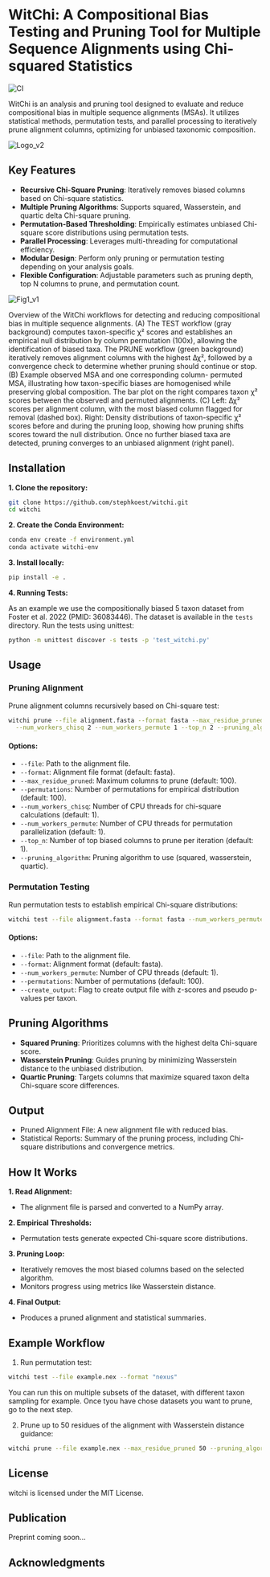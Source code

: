 # WitChi: A Compositional Bias Testing and Pruning Tool for Multiple Sequence Alignments using Chi-squared Statistics
![CI](https://github.com/stephkoest/witchi/actions/workflows/ci.yml/badge.svg)

WitChi is an analysis and pruning tool designed to evaluate and reduce compositional bias in multiple sequence alignments (MSAs). It utilizes statistical methods, permutation tests, and parallel processing to iteratively prune alignment columns, optimizing for unbiased taxonomic composition.

![Logo_v2](https://github.com/user-attachments/assets/2af4f0ff-cbbe-48be-a50f-b45de3061b40)

## Key Features
* **Recursive Chi-Square Pruning**: Iteratively removes biased columns based on Chi-square statistics.
* **Multiple Pruning Algorithms**: Supports squared, Wasserstein, and quartic delta Chi-square pruning.
* **Permutation-Based Thresholding**: Empirically estimates unbiased Chi-square score distributions using permutation tests.
* **Parallel Processing**: Leverages multi-threading for computational efficiency.
* **Modular Design**: Perform only pruning or permutation testing depending on your analysis goals.
* **Flexible Configuration**: Adjustable parameters such as pruning depth, top N columns to prune, and permutation count.

![Fig1_v1](https://github.com/user-attachments/assets/aa3a2589-11ce-42e7-b988-e7ed4a5dda1e)

Overview of the WitChi workflows for detecting and reducing compositional bias in multiple sequence alignments. (A) The TEST workflow (gray background) computes taxon-specific χ² scores and establishes an empirical null distribution by column permutation (100x), allowing the identification of biased taxa. The PRUNE workflow (green background) iteratively removes alignment columns with the highest Δχ², followed by a convergence check to determine whether pruning should continue or stop. (B) Example observed MSA and one corresponding column- permuted MSA, illustrating how taxon-specific biases are homogenised while preserving global composition. The bar plot on the right compares taxon χ² scores between the observedl and permuted alignments. (C) Left: Δχ² scores per alignment column, with the most biased column flagged for removal (dashed box). Right: Density distributions of taxon-specific χ² scores before and during the pruning loop, showing how pruning shifts scores toward the null distribution. Once no further biased taxa are detected, pruning converges to an unbiased alignment (right panel).

## Installation
**1. Clone the repository:**
```bash
git clone https://github.com/stephkoest/witchi.git
cd witchi
```

**2. Create the Conda Environment:**

```bash
conda env create -f environment.yml
conda activate witchi-env
```
**3. Install locally:**
```bash
pip install -e .
```

**4. Running Tests:**

As an example we use the compositionally biased 5 taxon dataset from Foster et al. 2022 (PMID: 36083446). The dataset is available in the `tests` directory.
Run the tests using unittest:
```bash
python -m unittest discover -s tests -p 'test_witchi.py'
```

## Usage
### Pruning Alignment
Prune alignment columns recursively based on Chi-square test:

```bash
witchi prune --file alignment.fasta --format fasta --max_residue_pruned 100 --permutations 100 \
  --num_workers_chisq 2 --num_workers_permute 1 --top_n 2 --pruning_algorithm quartic
```

#### Options:
- `--file`: Path to the alignment file.
- `--format`: Alignment file format (default: fasta).
- `--max_residue_pruned`: Maximum columns to prune (default: 100).
- `--permutations`: Number of permutations for empirical distribution (default: 100).
- `--num_workers_chisq`: Number of CPU threads for chi-square calculations (default: 1).
- `--num_workers_permute`: Number of CPU threads for permutation parallelization (default: 1).
- `--top_n`: Number of top biased columns to prune per iteration (default: 1).
- `--pruning_algorithm`: Pruning algorithm to use (squared, wasserstein, quartic).

### Permutation Testing
Run permutation tests to establish empirical Chi-square distributions:
```bash
witchi test --file alignment.fasta --format fasta --num_workers_permute 2 --permutations 100 --create_output
```

#### Options:
- `--file`: Path to the alignment file.
- `--format`: Alignment format (default: fasta).
- `--num_workers_permute`: Number of CPU threads (default: 1).
- `--permutations`: Number of permutations (default: 100).
- `--create_output`: Flag to create output file with z-scores and pseudo p-values per taxon.

## Pruning Algorithms
- **Squared Pruning**: Prioritizes columns with the highest delta Chi-square score.
- **Wasserstein Pruning**: Guides pruning by minimizing Wasserstein distance to the unbiased distribution.
- **Quartic Pruning**: Targets columns that maximize squared taxon delta Chi-square score differences.

## Output
- Pruned Alignment File: A new alignment file with reduced bias.
- Statistical Reports: Summary of the pruning process, including Chi-square distributions and convergence metrics.

## How It Works
**1. Read Alignment:**

  * The alignment file is parsed and converted to a NumPy array.

**2. Empirical Thresholds:**

  * Permutation tests generate expected Chi-square score distributions.

**3. Pruning Loop:**

  * Iteratively removes the most biased columns based on the selected algorithm.
  * Monitors progress using metrics like Wasserstein distance.

**4. Final Output:**

  * Produces a pruned alignment and statistical summaries.

## Example Workflow
1. Run permutation test:
```bash
witchi test --file example.nex --format "nexus"
```
You can run this on multiple subsets of the dataset, with different taxon sampling for example.
Once tyou have chose datasets you want to prune, go to the next step.

2. Prune up to 50 residues of the alignment with Wasserstein distance guidance:
```bash
witchi prune --file example.nex --max_residue_pruned 50 --pruning_algorithm wasserstein
```

## License
witchi is licensed under the MIT License.

## Publication
Preprint coming soon...

## Acknowledgments
